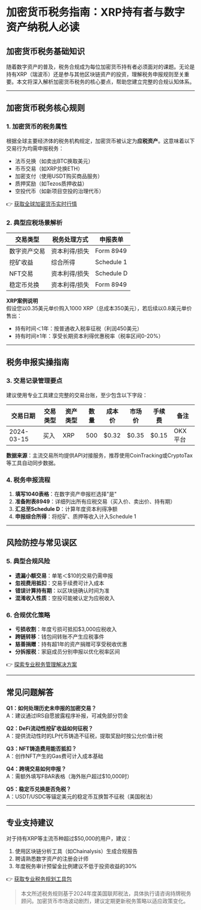 # 加密货币税务指南：XRP持有者与数字资产纳税人必读

## 加密货币税务基础知识

随着数字资产的普及，税务合规成为每位加密货币持有者必须面对的课题。无论是持有XRP（瑞波币）还是参与其他区块链资产的投资，理解税务申报规则至关重要。本文将深入解析加密货币税务的核心要点，帮助您建立完整的合规认知体系。

---

## 加密货币税务核心规则

### 1. 加密货币的税务属性
根据全球主要经济体的税务机构规定，加密货币被认定为**应税资产**。这意味着以下交易行为均需申报税务：
- 法币兑换（如卖出BTC换取美元）
- 币币交易（如XRP兑换ETH）
- 加密支付（使用USDT购买商品服务）
- 质押奖励（如Tezos质押收益）
- 空投代币（如新项目空投的治理代币）

👉 [获取全球加密货币实时行情](https://bit.ly/okx_welcome)

### 2. 典型应税场景解析
| 交易类型 | 税务处理方式 | 申报表单 |
|---------|------------|---------|
| 数字资产交易 | 资本利得/损失 | Form 8949 |
| 挖矿收益 | 综合所得 | Schedule 1 |
| NFT交易 | 资本利得/损失 | Schedule D |
| 稳定币兑换 | 资本利得/损失 | Form 8949 |

**XRP案例说明**  
假设您以0.35美元单价购入1000 XRP（总成本350美元），若后续以0.8美元单价售出：  
- 持有时间＜1年：按普通收入税率征税（利润450美元）  
- 持有时间≥1年：享受长期资本利得优惠税率（税率区间0-20%）  

---

## 税务申报实操指南

### 3. 交易记录管理要点
建议使用专业工具建立完整的交易台账，至少包含以下字段：

| 交易日期 | 交易类型 | 资产类型 | 数量 | 成本价 | 市场价 | 手续费 | 备注 |
|---------|---------|---------|-----|-------|-------|-------|-----|
| 2024-03-15 | 买入 | XRP | 500 | $0.32 | $0.35 | $0.15 | OKX平台 |

**数据来源**：主流交易所均提供API对接服务，推荐使用CoinTracking或CryptoTax等工具自动同步数据。

### 4. 税务申报流程
1. **填写1040表格**：在数字资产申报栏选择"是"
2. **准备附表8949**：详细列出所有应税交易（买入价、卖出价、持有期）
3. **汇总至Schedule D**：计算年度资本利得净额
4. **申报综合所得**：将挖矿、质押等收入计入Schedule 1

---

## 风险防控与常见误区

### 5. 典型合规风险
- **遗漏小额交易**：单笔＜$10的交易仍需申报
- **忽视费用抵扣**：交易手续费可计入成本
- **错误计算持有期**：以区块链确认时间为准
- **混淆收入性质**：空投可能被认定为应税收入

### 6. 合规优化策略
- **亏损收割**：年度亏损可抵扣$3,000应税收入
- **跨链转移**：钱包间转账不产生应税事件
- **慈善捐赠**：持有超1年的资产捐赠可享受税收优惠
- **分拆报税**：家庭成员分别申报以优化税率区间

👉 [探索专业税务管理解决方案](https://bit.ly/okx_welcome)

---

## 常见问题解答

**Q1：如何处理历史未申报的加密交易？**  
A：建议通过IRS自愿披露程序补报，可减免部分罚金

**Q2：DeFi流动性挖矿收益如何征税？**  
A：提供流动性时的LP代币铸造不征税，提取奖励时按公允价值计税

**Q3：NFT铸造费用能否抵扣？**  
A：创作NFT产生的Gas费可计入成本基础

**Q4：跨境交易如何申报？**  
A：需额外填写FBAR表格（海外账户超过$10,000时）

**Q5：稳定币兑换是否免税？**  
A：USDT/USDC等锚定美元的稳定币互换暂不征税（美国税法）

---

## 专业支持建议

对于持有XRP等主流币种超过$50,000的用户，建议：
1. 使用区块链分析工具（如Chainalysis）生成合规报告
2. 聘请熟悉数字资产的注册会计师
3. 年度税务审计预留金比例建议不低于投资收益的30%

👉 [获取专业税务规划工具包](https://bit.ly/okx_welcome)

> 本文所述税务规则基于2024年度美国联邦税法，具体执行请咨询持牌税务顾问。加密货币市场波动剧烈，建议定期更新税务策略以适应政策变化。